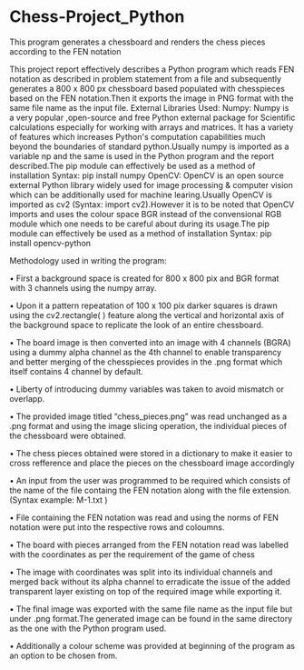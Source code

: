 # Chess-Project_Python
This program generates a chessboard and renders the chess pieces according to the FEN notation




This project report effectively describes a Python program which reads FEN notation as described in  problem statement from a file and  subsequently generates a 800 x 800 px chessboard based  populated with chesspieces based on the FEN notation.Then it exports the image in PNG format with the same file name as the input file.
External Libraries Used:
Numpy: Numpy is a very popular ,open-source and free Python external package for Scientific calculations especially for working with arrays and matrices. It has a variety of features which increases Python's computation capabilities much beyond the boundaries of standard python.Usually numpy is imported as a variable np and the same is used in the Python program and the report described.The pip module can effectively be used as a method of installation Syntax: pip install numpy
OpenCV: OpenCV is an open source external Python library widely used for image processing & computer vision which can be additionally used for machine learing.Usually OpenCV is imported as cv2 (Syntax: import cv2).However it is to be noted that OpenCV imports and uses the colour space BGR instead of the convensional RGB module which one needs to be careful about during its usage.The pip module can effectively be used as a method of installation Syntax: pip install opencv-python








Methodology used in writing the program:

•	First a background space is created for 800 x 800 pix and BGR format with 3 channels  using the numpy array.

•	Upon it a pattern repeatation of 100 x 100 pix darker squares is drawn  using the cv2.rectangle( ) feature along the vertical and horizontal axis of the background space to replicate the look of an entire chessboard.

•	 The board image is then converted into an image with 4 channels (BGRA) using a dummy alpha channel as the 4th channel to enable transparency and better merging of the chesspieces provides in the .png  format which itself contains 4 channel by default.

•	Liberty of introducing dummy variables was taken to avoid mismatch or overlapp.

•	The provided image titled “chess_pieces.png” was read unchanged as a .png format and using the image slicing operation, the individual pieces of the chessboard were obtained.

•	The chess pieces obtained were stored in a dictionary to make it easier to cross refference and place the pieces on the chessboard image accordingly 

•	An input from the user was programmed to be required which consists of the name of the file containg the FEN notation along with the file extension.(Syntax example:  M-1.txt )  

•	File containing the FEN notation was read and using the  norms of FEN notation were put into the respective rows and coloumns.

•	The board with pieces arranged from the FEN notation read was labelled with the coordinates as per the requirement of the game of chess

•	The image with coordinates was split into its individual channels and merged back without its alpha channel to erradicate the issue of  the added transparent layer existing on top of the required image while exporting it.

•	The final image was exported with the same file name as the input file but under .png format.The  generated image can be found in the same directory as the one with the Python program used.

•	Additionally a colour scheme was provided at  beginning of the program as an option to be chosen from.
